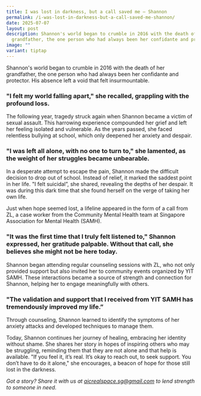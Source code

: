 ```yaml
---
title: I was lost in darkness, but a call saved me – Shannon
permalink: /i-was-lost-in-darkness-but-a-call-saved-me-shannon/
date: 2025-07-07
layout: post
description: Shannon's world began to crumble in 2016 with the death of her
  grandfather, the one person who had always been her confidante and protector.
image: ""
variant: tiptap
---
```

<p>Shannon's world began to crumble in 2016 with the death of her grandfather,
the one person who had always been her confidante and protector. His absence
left a void that felt insurmountable.</p>
<h3><strong>"I felt my world falling apart," she recalled, grappling with the profound loss.</strong></h3>
<p>The following year, tragedy struck again when Shannon became a victim
of sexual assault. This harrowing experience compounded her grief and left
her feeling isolated and vulnerable. As the years passed, she faced relentless
bullying at school, which only deepened her anxiety and despair.</p>
<h3><strong>"I was left all alone, with no one to turn to," she lamented, as the weight of her struggles became unbearable.</strong></h3>
<p>In a desperate attempt to escape the pain, Shannon made the difficult
decision to drop out of school. Instead of relief, it marked the saddest
point in her life. "I felt suicidal”, she shared, revealing the depths
of her despair. It was during this dark time that she found herself on
the verge of taking her own life.</p>
<p>Just when hope seemed lost, a lifeline appeared in the form of a call
from ZL, a case worker from the Community Mental Health team at Singapore
Association for Mental Health (SAMH).</p>
<h3><strong>"It was the first time that I truly felt listened to," Shannon expressed, her gratitude palpable. Without that call, she believes she might not be here today.</strong></h3>
<p>Shannon began attending regular counseling sessions with ZL, who not only
provided support but also invited her to community events organized by
YIT SAMH. These interactions became a source of strength and connection
for Shannon, helping her to engage meaningfully with others.</p>
<h3><strong>"The validation and support that I received from YIT SAMH has tremendously improved my life.”</strong></h3>
<p>Through counseling, Shannon learned to identify the symptoms of her anxiety
attacks and developed techniques to manage them.</p>
<p>Today, Shannon continues her journey of healing, embracing her identity
without shame. She shares her story in hopes of inspiring others who may
be struggling, reminding them that they are not alone and that help is
available. "If you feel it, it’s real. It’s okay to reach out, to seek
support. You don’t have to do it alone," she encourages, a beacon of hope
for those still lost in the darkness.</p>
<p><em>Got a story? Share it with us at <a href="mailto:aicrealspace.sg@gmail.com" rel="noopener noreferrer nofollow" target="_blank"><u>aicrealspace.sg@gmail.com</u></a> to lend strength to someone in need.</em>
</p>